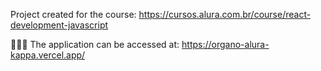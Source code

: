 Project created for the course: https://cursos.alura.com.br/course/react-development-javascript

👩🏻‍💻 The application can be accessed at: https://organo-alura-kappa.vercel.app/

